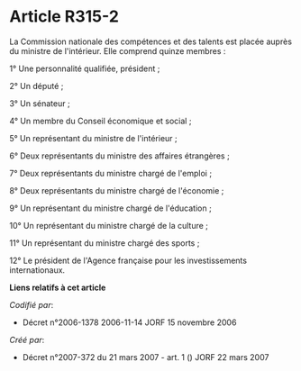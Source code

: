 # Article R315-2

La Commission nationale des compétences et des talents est placée auprès du ministre de l'intérieur. Elle comprend quinze
membres :

1° Une personnalité qualifiée, président ;

2° Un député ;

3° Un sénateur ;

4° Un membre du Conseil économique et social ;

5° Un représentant du ministre de l'intérieur ;

6° Deux représentants du ministre des affaires étrangères ;

7° Deux représentants du ministre chargé de l'emploi ;

8° Deux représentants du ministre chargé de l'économie ;

9° Un représentant du ministre chargé de l'éducation ;

10° Un représentant du ministre chargé de la culture ;

11° Un représentant du ministre chargé des sports ;

12° Le président de l'Agence française pour les investissements internationaux.

**Liens relatifs à cet article**

_Codifié par_:

  - Décret n°2006-1378 2006-11-14 JORF 15 novembre 2006

_Créé par_:

  - Décret n°2007-372 du 21 mars 2007 - art. 1 () JORF 22 mars 2007
